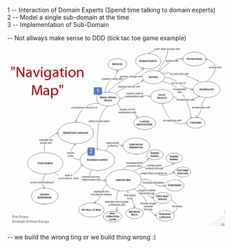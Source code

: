 
1 -- Interaction of Domain Experts (Spend time talking to domain experts)      
2 -- Model a single sub-domain at the time   
3 -- Implementation of Sub-Domain    

-- Not allways make sense to DDD (tick tac toe game example)

![NavigationMap](https://github.com/miticv/miticv.github.io/raw/master/Images/NavigationMap.png)


-- we build the wrong ting or we build thing wrong :)     

